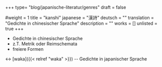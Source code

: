 +++
type= "blog/japanische-literatur/genres"
draft = false

#weight = 1
title = "kanshi"
japanese = "漢詩"
deutsch = ""
translation = "Gedichte in chinesischer Sprache"
description = ""
works = []
unlisted = true
+++

- Gedichte in chinesischer Sprache
- z.T. Metrik oder Reimschemata
- freiere Formen

↔ [waka]({{< relref "waka" >}}) -- Gedichte in japanischer Sprache
